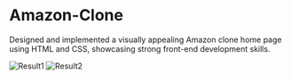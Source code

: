 # Amazon-Clone
Designed and implemented a visually appealing Amazon clone home page using HTML and CSS, showcasing strong front-end development skills.

![Result1](https://github.com/Zaiba80/Amazon-Clone/assets/96087855/a5a36063-5329-4ec6-8dd8-41fee263ceee)
![Result2](https://github.com/Zaiba80/Amazon-Clone/assets/96087855/8c30942f-2ae7-4b08-ac42-27e8383dfae9)
